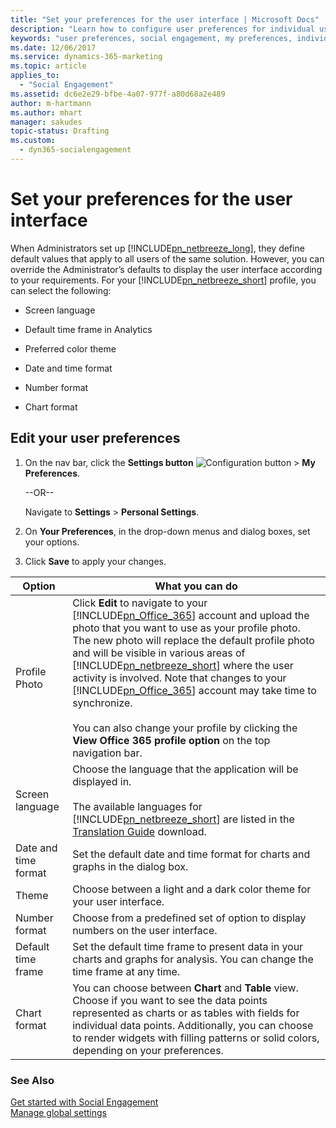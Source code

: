 ```yaml
---
title: "Set your preferences for the user interface | Microsoft Docs"
description: "Learn how to configure user preferences for individual users."
keywords: "user preferences, social engagement, my preferences, individual settings"
ms.date: 12/06/2017
ms.service: dynamics-365-marketing
ms.topic: article
applies_to:
  - "Social Engagement"
ms.assetid: dc6e2e29-bfbe-4a07-977f-a80d68a2e489
author: m-hartmann
ms.author: mhart
manager: sakudes
topic-status: Drafting
ms.custom:
  - dyn365-socialengagement
---
```


# Set your preferences for the user interface
When Administrators set up [!INCLUDE[pn_netbreeze_long](../includes/pn-social-engagement-long.md)], they define default values that apply to all users of the same solution. However, you can override the Administrator’s defaults to display the user interface according to your requirements. For your [!INCLUDE[pn_netbreeze_short](../includes/pn-social-engagement-short.md)] profile, you can select the following:  
  
- Screen language  
  
- Default time frame in Analytics  
  
- Preferred color theme  
  
- Date and time format  
  
- Number format  

- Chart format
  
<a name="EditPrefs"></a>   
## Edit your user preferences  
  
1.  On the nav bar, click the **Settings button** ![Configuration button](media/settings-icon.png "Configuration button") > **My Preferences**.  
  
     --OR--  
  
     Navigate to **Settings** > **Personal Settings**.  
  
2.  On **Your Preferences**, in the drop-down menus and dialog boxes, set your options.  
  
3.  Click **Save** to apply your changes.  
  
|        Option        |                                                                                                                                                                                                                                                                                                           What you can do                                                                                                                                                                                                                                                                                                            |
|----------------------|--------------------------------------------------------------------------------------------------------------------------------------------------------------------------------------------------------------------------------------------------------------------------------------------------------------------------------------------------------------------------------------------------------------------------------------------------------------------------------------------------------------------------------------------------------------------------------------------------------------------------------------|
|    Profile Photo     | Click **Edit** to navigate to your [!INCLUDE[pn_Office_365](../includes/pn-office-365.md)] account and upload the photo that you want to use as your profile photo. The  new photo will replace the default profile photo and will be visible in various areas of [!INCLUDE[pn_netbreeze_short](../includes/pn-social-engagement-short.md)] where the user activity is involved.  Note that changes to your [!INCLUDE[pn_Office_365](../includes/pn-office-365.md)] account may take time to synchronize.<br /><br /> You can also change your profile by clicking the **View Office 365 profile option** on the top navigation bar. |
|   Screen language    |                                                                                                                                                                          Choose the language that the application will be displayed in.<br /><br /> The available languages for [!INCLUDE[pn_netbreeze_short](../includes/pn-social-engagement-short.md)] are listed in the [Translation Guide](http://go.microsoft.com/fwlink/p/?LinkID=391086) download.                                                                                                                                                                           |
| Date and time format |                                                                                                                                                                                                                                                                            Set the default date and time format for charts and graphs in the dialog box.                                                                                                                                                                                                                                                                             |
|        Theme         |                                                                                                                                                                                                                                                                                Choose between a light and a dark color theme for your user interface.                                                                                                                                                                                                                                                                                |
|    Number format     |                                                                                                                                                                                                                                                                           Choose from a predefined set of option to display numbers on the user interface.                                                                                                                                                                                                                                                                           |
|  Default time frame  |                                                                                                                                                                                                                                                    Set the default time frame to present data in your charts and graphs for analysis. You can change the time frame at any time.                                                                                                                                                                                                                                                     |
|     Chart format     |                                                                                                                                                                    You can choose between **Chart** and **Table** view. Choose if you want to see the data points represented as charts or as tables with fields for individual data points. Additionally, you can choose to render widgets with filling patterns or solid colors, depending on your preferences.                                                                                                                                                                    |
  
### See Also  
 [Get started with Social Engagement](get-started.md)   
 [Manage global settings](manage-global-settings.md)
 
